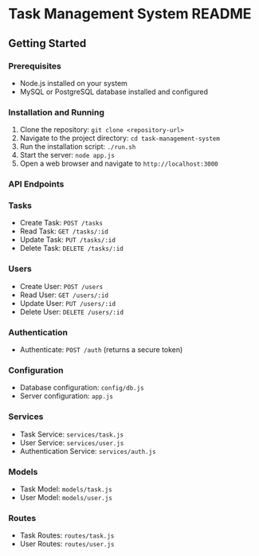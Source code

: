 Task Management System README
=============================

Getting Started
---------------

### Prerequisites

* Node.js installed on your system
* MySQL or PostgreSQL database installed and configured

### Installation and Running

1. Clone the repository: `git clone <repository-url>`
2. Navigate to the project directory: `cd task-management-system`
3. Run the installation script: `./run.sh`
4. Start the server: `node app.js`
5. Open a web browser and navigate to `http://localhost:3000`

### API Endpoints

### Tasks

* Create Task: `POST /tasks`
* Read Task: `GET /tasks/:id`
* Update Task: `PUT /tasks/:id`
* Delete Task: `DELETE /tasks/:id`

### Users

* Create User: `POST /users`
* Read User: `GET /users/:id`
* Update User: `PUT /users/:id`
* Delete User: `DELETE /users/:id`

### Authentication

* Authenticate: `POST /auth` (returns a secure token)

### Configuration

* Database configuration: `config/db.js`
* Server configuration: `app.js`

### Services

* Task Service: `services/task.js`
* User Service: `services/user.js`
* Authentication Service: `services/auth.js`

### Models

* Task Model: `models/task.js`
* User Model: `models/user.js`

### Routes

* Task Routes: `routes/task.js`
* User Routes: `routes/user.js`